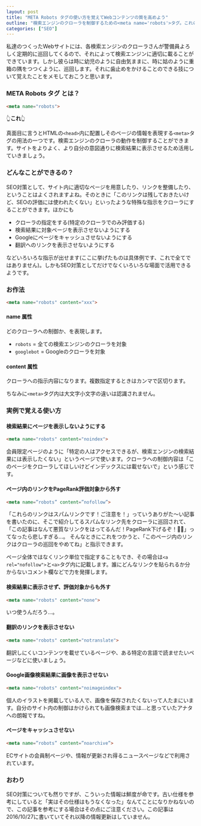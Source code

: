```yaml
---
layout: post
title: "META Robots タグの使い方を覚えてWebコンテンツの質を高めよう"
outline: "検索エンジンのクローラを制御するための<meta name='robots'>タグ。これの使い方を覚えて、検索に最適化されたよりよいWebサイトに一歩近づこう！と思っている人が書いた記事です。"
categories: ["SEO"]
---
```


私達のつくったWebサイトには、各検索エンジンのクローラさんが警備員よろしく定期的に巡回してくるので、それによって検索エンジンに適切に載ることができています。しかし彼らは時に幼児のように自由気ままに、時に姑のように重箱の隅をつつくように、巡回します。それに歯止めをかけることのできる技について覚えたことをメモしておこうと思います。

### META Robots タグ とは？

```html
<meta name="robots">
```

👆**これ**👆

真面目に言うとHTMLの`<head>`内に配置しそのページの情報を表現する`<meta>`タグの用法の一つです。検索エンジンのクローラの動作を制御することができます。サイトをよりよく、より自分の意図通りに検索結果に表示させるため活用していきましょう。


### どんなことができるの？
SEO対策として、サイト内に適切なページを用意したり、リンクを整備したり、ということはよくされますよね。そのときに「このリンクは残しておきたいけど、SEOの評価には使われたくない」といったような特殊な指示をクローラにすることができます。ほかにも

- クローラの指定をする(特定のクローラでのみ評価する)
- 検索結果に対象ページを表示させないようにする
- Googleにページをキャッシュさせないようにする
- 翻訳へのリンクを表示させないようにする

などいろいろな指示が出せます(ここに挙げたものは具体例です、これで全てではありません)。しかもSEO対策としてだけでなくいろいろな場面で活用できるようです。


### お作法

```html
<meta name="robots" content="xxx">
```

#### name 属性
どのクローラへの制御か、を表現します。

- `robots` = 全ての検索エンジンのクローラを対象
- `googlebot` = Googleのクローラを対象

#### content 属性
クローラへの指示内容になります。複数指定するときはカンマで区切ります。

ちなみに`<meta>`タグ内は大文字小文字の違いは認識されません。



### 実例で覚える使い方

#### 検索結果にページを表示しないようにする

```html
<meta name="robots" content="noindex">
```

会員限定ページのように「特定の人はアクセスできるが、検索エンジンの検索結果には表示したくない」というページで使います。クローラへの制御内容は「このページをクローラしてほしいけどインデックスには載せないで」という感じです。

#### ページ内のリンクをPageRank評価対象から外す

```html
<meta name=”robots” content=”nofollow”>
```

「これらのリンクはスパムリンクです！ご注意を！」っていうありがた〜い記事を書いたのに、そこで紹介してるスパムなリンク先をクローラに巡回されて、「この記事はなんて悪質なリンクをはってるんだ！PageRank下げるぞ！👊😠」ってなったら悲しすぎる…。
そんなときにこれをつかうと、「このページ内のリンクはクローラの巡回をやめてね」と指示できます。

ページ全体ではなくリンク単位で指定することもでき、その場合は`<a rel="nofollow">`と`<a>`タグ内に記載します。誰にどんなリンクを貼られるか分からないコメント欄などで力を発揮します。


#### 検索結果に表示させず、評価対象からも外す

```html
<meta name="robots" content="none">
```

いつ使うんだろう…。


#### 翻訳のリンクを表示させない

```html
<meta name="robots" content="notranslate">
```

翻訳しにくいコンテンツを載せているページや、ある特定の言語で読ませたいページなどに使いましょう。


#### Google画像検索結果に画像を表示させない

```html
<meta name="robots" content="noimageindex">
```

個人のイラストを掲載している人で、画像を保存されたくないって人たまにいます。自分のサイト内の制御はかけられても画像検索までは…と思っていたアナタへの朗報ですね。


#### ページをキャッシュさせない

```html
<meta name=”robots” content=”noarchive”>
```

ECサイトの会員制ページや、情報が更新され得るニュースページなどで利用されています。


### おわり

SEO対策についても然りですが、こういった情報は鮮度が命です。古い仕様を参考にしていると「実はその仕様はもうなくなった」なんてことになりかねないので、この記事を参考にする場合はその点にご注意ください。この記事は2016/10/27に書いていてそれ以降の情報更新はしていません。
